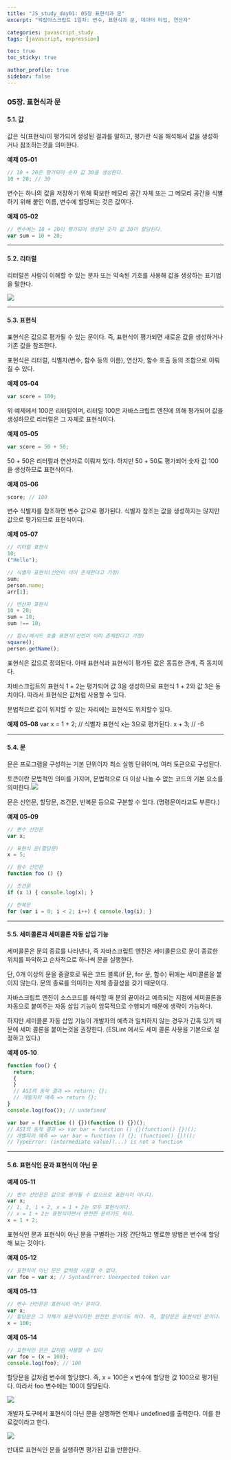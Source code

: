 ```yaml
---
title: "JS_study_day01: 05장 표현식과 문"
excerpt: "꽉잡아스크립트 1일차: 변수, 표현식과 문, 데이터 타입, 연산자"

categories: javascript_study
tags: [javascript, expression]

toc: true
toc_sticky: true

author_profile: true
sidebar: false
---
```


### 05장. 표현식과 문

#### 5.1. 값

값은 식(표현식)이 평가되어 생성된 결과를 말하고, 평가란 식을 해석해서 값을 생성하거나 참조하는것을 의미한다.

**예제 05-01**

```js
// 10 + 20은 평가되어 숫자 값 30을 생성한다.
10 + 20; // 30
```

변수는 하나의 값을 저장하기 위해 확보한 메모리 공간 자체 또는 그 메모리 공간을 식별하기 위해 붙인 이름, 변수에 할당되는 것은 값이다.

**예제 05-02**

```js
// 변수에는 10 + 20이 평가되어 생성된 숫자 값 30이 할당된다.
var sum = 10 + 20;
```

---

#### 5.2. 리터럴

리터럴은 사람이 이해할 수 있는 문자 또는 약속된 기호를 사용해 값을 생성하는 표기법을 말한다.

![](../../assets/images/js_study/05.2.png)

---

#### 5.3. 표현식

표현식은 값으로 평가될 수 있는 문이다. 즉, 표현식이 평가되면 새로운 값을 생성하거나 기존 값을 참조한다.

표현식은 리터럴, 식별자(변수, 함수 등의 이름), 연산자, 함수 호출 등의 조합으로 이뤄질 수 있다.

**예제 05-04**

```js
var score = 100;
```

위 예제에서 100은 리터럴이며, 리터럴 100은 자바스크립트 엔진에 의해 평가되어 값을 생성하므로 리터럴은 그 자체로 표현식이다.

**예제 05-05**

```js
var score = 50 + 50;
```

50 + 50은 리터럴과 연산자로 이뤄져 있다. 하지만 50 + 50도 평가되어 숫자 값 100을 생성하므로 표현식이다.

**예제 05-06**

```js
score; // 100
```

변수 식별자를 참조하면 변수 값으로 평가된다. 식별자 참조는 값을 생성하지는 않지만 값으로 평가되므로 표현식이다.

**예제 05-07**

```js
// 리터럴 표현식
10;
("Hello");

// 식별자 표현식(선언이 이미 존재한다고 가정)
sum;
person.name;
arr[1];

// 연산자 표현식
10 + 20;
sum = 10;
sum !== 10;

// 함수/메서드 호출 표현식(선언이 이미 존재한다고 가정)
square();
person.getName();
```

표현식은 값으로 정의된다. 이때 표현식과 표현식이 평가된 값은 동등한 관계, 즉 동치이다.

자바스크립트의 표현식 1 + 2는 평가되어 값 3을 생성하므로 표현식 1 + 2와 값 3은 동치이다. 따라서 표현식은 값처럼 사용할 수 있다.

문법적으로 값이 위치할 수 있는 자리에는 표현식도 위치할수 있다.

**예제 05-08**
var x = 1 + 2;
// 식별자 표현식 x는 3으로 평가된다.
x + 3; // -6

---

#### 5.4. 문

문은 프로그램을 구성하는 기본 단위이자 최소 실행 단위이며, 여러 토큰으로 구성된다.

토큰이란 문법적인 의미를 가지며, 문법적으로 더 이상 나눌 수 없는 코드의 기본 요소를 의미한다.![](https://velog.velcdn.com/images/dooin/post/096fefc5-563c-40f0-9deb-3052c7e23e77/image.png)

문은 선언문, 할당문, 조건문, 반복문 등으로 구분할 수 있다. (명령문이라고도 부른다.)

**예제 05-09**

```js
// 변수 선언문
var x;

// 표현식 문(할당문)
x = 5;

// 함수 선언문
function foo () {}

// 조건문
if (x 1) { console.log(x); }

// 반복문
for (var i = 0; i < 2; i++) { console.log(i); }
```

---

#### 5.5. 세미콜론과 세미콜론 자동 삽입 기능

세미콜론은 문의 종료를 나타낸다, 즉 자바스크립트 엔진은 세미콜론으로 문이 종료한 위치를 파악하고 순차적으로 하나씩 문을 실행한다.

단, 0개 이상의 문을 중괄호로 묶은 코드 블록(if 문, for 문, 함수) 뒤에는 세미콜론을 붙이지 않는다. 문의 종료를 의미하는 자체 종결성을 갖기 때문이다.

자바스크립트 엔진이 소스코드를 해석할 때 문의 끝이라고 예측되는 지점에 세미콜론을 자동으로 붙여주는 자동 삽입 기능이 암묵적으로 수행되기 때문에 생략이 가능하다.

하지만 세미콜론 자동 삽입 기능이 개발자의 예측과 일치하지 않는 경우가 간혹 있기 때문에 세미 콜론을 붙이는것을 권장한다. (ESLint 에서도 세미 콜론 사용을 기본으로 설정하고 있다.)

**예제 05-10**

```js
function foo() {
  return;
  {
  }
  // ASI의 동작 결과 => return; {};
  // 개발자의 예측 => return {};
}
console.log(foo()); // undefined

var bar = (function () {})(function () {})();
// ASI의 동작 결과 => var bar = function () {}(function() {})();
// 개발자의 예측 => var bar = function () {}; (function() {})();
// TypeError: (intermediate value)(...) is not a function
```

---

#### 5.6. 표현식인 문과 표현식이 아닌 문

**예제 05-11**

```js
// 변수 선언문은 값으로 평가될 수 없으므로 표현식이 아니다.
var x;
// 1, 2, 1 + 2, x = 1 + 2는 모두 표현식이다.
// x = 1 + 2는 표현식이면서 완전한 문이기도 하다.
x = 1 + 2;
```

표현식인 문과 표현식이 아닌 문을 구별하는 가장 간단하고 명료한 방법은 변수에 할당해 보는 것이다.

**예제 05-12**

```js
// 표현식이 아닌 문은 값처럼 사용할 수 없다.
var foo = var x; // SyntaxError: Unexpected token var
```

**예제 05-13**

```js
// 변수 선언문은 표현식이 아닌 문이다.
var x;
// 할당문은 그 자체가 표현식이지만 완전한 문이기도 하다. 즉, 할당문은 표현식인 문이다.
x = 100;
```

**예제 05-14**

```js
// 표현식인 문은 값처럼 사용할 수 있다
var foo = (x = 100);
console.log(foo); // 100
```

할당문을 값처럼 변수에 할당했다. 즉, x = 100은 x 변수에 할당한 값 100으로 평가된다. 따라서 foo 변수에는 100이 할당된다.

![](../../assets/images/js_study/05.6.png)

개발자 도구에서 표현식이 아닌 문을 실행하면 언제나 undefined를 출력한다. 이를 완료값이라고 한다.

![](../../assets/images/js_study/05.6_1.png)

반대로 표현식인 문을 실행하면 평가된 값을 반환한다.
